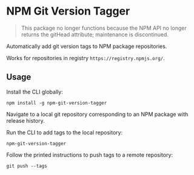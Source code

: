 # NPM Git Version Tagger

> This package no longer functions because the NPM API no longer returns the gitHead attribute; maintenance is discontinued.

Automatically add git version tags to NPM package repositories.

Works for repositories in registry `https://registry.npmjs.org/`.

## Usage

Install the CLI globally:

```
npm install -g npm-git-version-tagger
```

Navigate to a local git repository corresponding to an NPM package with release history.

Run the CLI to add tags to the local repository:

```
npm-git-version-tagger
```

Follow the printed instructions to push tags to a remote repository:

```
git push --tags
```
